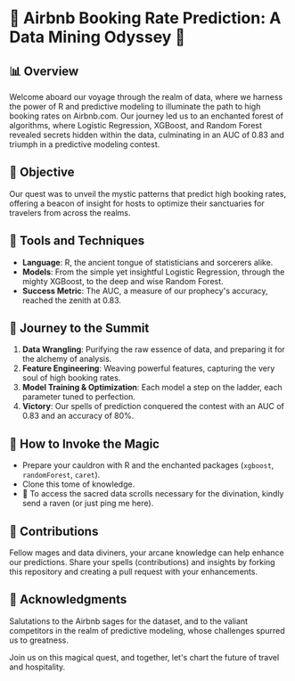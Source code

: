 # 🌟 Airbnb Booking Rate Prediction: A Data Mining Odyssey 🌟

## 📊 Overview
Welcome aboard our voyage through the realm of data, where we harness the power of R and predictive modeling to illuminate the path to high booking rates on Airbnb.com. Our journey led us to an enchanted forest of algorithms, where Logistic Regression, XGBoost, and Random Forest revealed secrets hidden within the data, culminating in an AUC of 0.83 and triumph in a predictive modeling contest.

## 🎯 Objective
Our quest was to unveil the mystic patterns that predict high booking rates, offering a beacon of insight for hosts to optimize their sanctuaries for travelers from across the realms.

## 🔮 Tools and Techniques
- **Language**: R, the ancient tongue of statisticians and sorcerers alike.
- **Models**: From the simple yet insightful Logistic Regression, through the mighty XGBoost, to the deep and wise Random Forest.
- **Success Metric**: The AUC, a measure of our prophecy's accuracy, reached the zenith at 0.83.

## 🚀 Journey to the Summit
1. **Data Wrangling**: Purifying the raw essence of data, and preparing it for the alchemy of analysis.
2. **Feature Engineering**: Weaving powerful features, capturing the very soul of high booking rates.
3. **Model Training & Optimization**: Each model a step on the ladder, each parameter tuned to perfection.
4. **Victory**: Our spells of prediction conquered the contest with an AUC of 0.83 and an accuracy of 80%.

## 📜 How to Invoke the Magic
- Prepare your cauldron with R and the enchanted packages (`xgboost`, `randomForest`, `caret`).
- Clone this tome of knowledge.
- 📁 To access the sacred data scrolls necessary for the divination, kindly send a raven (or just ping me here).

## 🌈 Contributions
Fellow mages and data diviners, your arcane knowledge can help enhance our predictions. Share your spells (contributions) and insights by forking this repository and creating a pull request with your enhancements.

## 🙌 Acknowledgments
Salutations to the Airbnb sages for the dataset, and to the valiant competitors in the realm of predictive modeling, whose challenges spurred us to greatness.

Join us on this magical quest, and together, let's chart the future of travel and hospitality.
